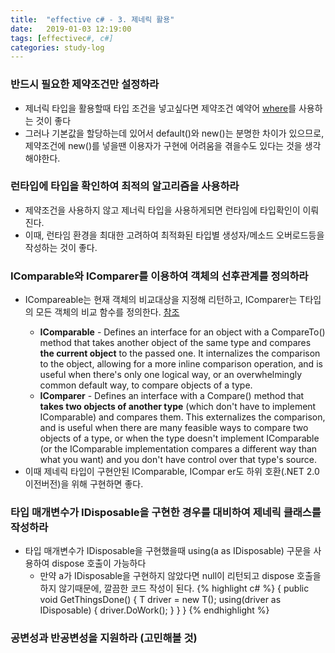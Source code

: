 ```yaml
---
title:  "effective c# - 3. 제네릭 활용"
date:   2019-01-03 12:19:00
tags: [effectivec#, c#]
categories: study-log
---
```


### 반드시 필요한 제약조건만 설정하라
- 제너릭 타입을 활용할때 타입 조건을 넣고싶다면 제약조건 예약어 [where](parkdoyeon.github.io/study-log/2018-12-05-csharp-2.0-Generic)를 사용하는 것이 좋다
- 그러나 기본값을 할당하는데 있어서 default()와 new()는 분명한 차이가 있으므로, 제약조건에 new()를 넣을땐 이용자가 구현에 어려움을 겪을수도 있다는 것을 생각해야한다.

### 런타입에 타입을 확인하여 최적의 알고리즘을 사용하라
- 제약조건을 사용하지 않고 제너릭 타입을 사용하게되면 런타임에 타입확인이 이뤄진다.
- 이때, 런타임 환경을 최대한 고려하여 최적화된 타입별 생성자/메소드 오버로드등을 작성하는 것이 좋다.

### IComparable<T>와 IComparer<T>를 이용하여 객체의 선후관계를 정의하라
- ICompareable<T>는 현재 객체의 비교대상을 지정해 리턴하고, IComparer<T>는 T타입의 모든 객체의 비교 함수를 정의한다. [참조](https://stackoverflow.com/questions/9316918/what-is-the-difference-between-iequalitycomparert-and-iequatablet)
  - **IComparable** - Defines an interface for an object with a CompareTo() method that takes another object of the same type and compares **the current object** to the passed one. It internalizes the comparison to the object, allowing for a more inline comparison operation, and is useful when there's only one logical way, or an overwhelmingly common default way, to compare objects of a type.
  - **IComparer** - Defines an interface with a Compare() method that **takes two objects of another type** (which don't have to implement IComparable) and compares them. This externalizes the comparison, and is useful when there are many feasible ways to compare two objects of a type, or when the type doesn't implement IComparable (or the IComparable implementation compares a different way than what you want) and you don't have control over that type's source.
- 이때 제네릭 타입이 구현안된 IComparable, ICompar er도 하위 호환(.NET 2.0 이전버전)을 위해 구현하면 좋다.

### 타입 매개변수가 IDisposable을 구현한 경우를 대비하여 제네릭 클래스를 작성하라
- 타입 매개변수가 IDisposable을 구현했을때 using(a as IDisposable) 구문을 사용하여 dispose 호출이 가능하다
  - 만약 a가 IDisposable을 구현하지 않았다면 null이 리턴되고 dispose 호출을 하지 않기때문에, 깔끔한 코드 작성이 된다.
    {% highlight c# %}
    {
        public void GetThingsDone()
        {
            T driver = new T();
            using(driver as IDisposable)
            {
                driver.DoWork();
            }
        }
    }
    {% endhighlight %}


### 공변성과 반공변성을 지원하라 (고민해볼 것)

